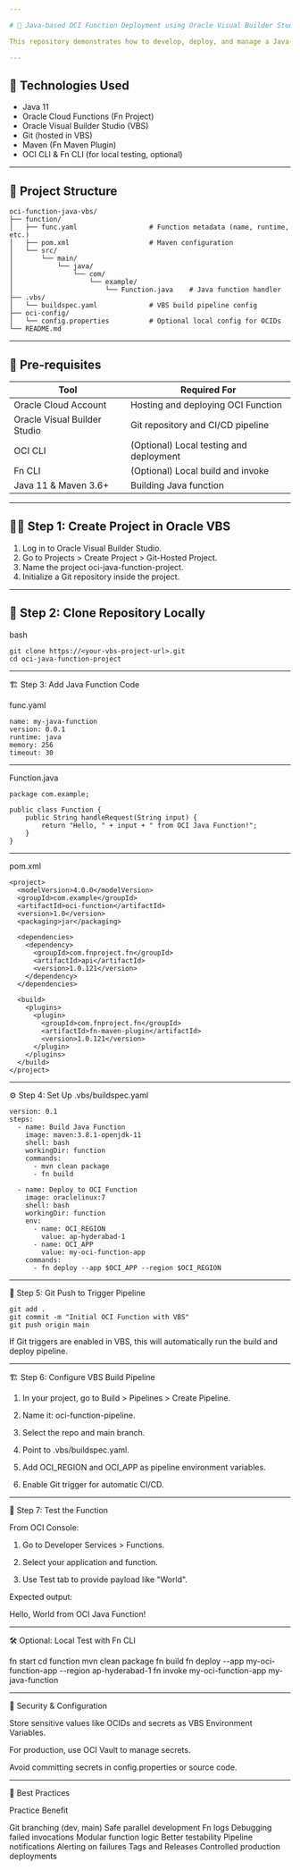 ```yaml
---

# 🚀 Java-based OCI Function Deployment using Oracle Visual Builder Studio (VBS)

This repository demonstrates how to develop, deploy, and manage a Java-based Oracle Cloud Infrastructure (OCI) Function using Oracle Visual Builder Studio (VBS) and Git. It includes the complete directory structure, build and deploy automation via CI/CD pipelines, and OCI best practices.

---
```


## 🧰 Technologies Used

- Java 11
- Oracle Cloud Functions (Fn Project)
- Oracle Visual Builder Studio (VBS)
- Git (hosted in VBS)
- Maven (Fn Maven Plugin)
- OCI CLI & Fn CLI (for local testing, optional)

---

## 📁 Project Structure
``````
oci-function-java-vbs/
├── function/
│   ├── func.yaml                  # Function metadata (name, runtime, etc.)
│   ├── pom.xml                    # Maven configuration
│   └── src/
│       └── main/
│           └── java/
│               └── com/
│                   └── example/
│                       └── Function.java    # Java function handler
├── .vbs/
│   └── buildspec.yaml             # VBS build pipeline config
├── oci-config/
│   └── config.properties          # Optional local config for OCIDs
└── README.md
``````

---

## 🚦 Pre-requisites

| Tool | Required For |
|------|--------------|
| Oracle Cloud Account | Hosting and deploying OCI Function |
| Oracle Visual Builder Studio | Git repository and CI/CD pipeline |
| OCI CLI | (Optional) Local testing and deployment |
| Fn CLI | (Optional) Local build and invoke |
| Java 11 & Maven 3.6+ | Building Java function |

---

## 🧑‍💻 Step 1: Create Project in Oracle VBS

1. Log in to Oracle Visual Builder Studio.
2. Go to Projects > Create Project > Git-Hosted Project.
3. Name the project oci-java-function-project.
4. Initialize a Git repository inside the project.

---

## 🔄 Step 2: Clone Repository Locally
bash
``````
git clone https://<your-vbs-project-url>.git
cd oci-java-function-project
``````

---

🏗️ Step 3: Add Java Function Code

func.yaml
``````
name: my-java-function
version: 0.0.1
runtime: java
memory: 256
timeout: 30
``````

---

Function.java
``````
package com.example;

public class Function {
    public String handleRequest(String input) {
        return "Hello, " + input + " from OCI Java Function!";
    }
}
``````

---

pom.xml
``````
<project>
  <modelVersion>4.0.0</modelVersion>
  <groupId>com.example</groupId>
  <artifactId>oci-function</artifactId>
  <version>1.0</version>
  <packaging>jar</packaging>

  <dependencies>
    <dependency>
      <groupId>com.fnproject.fn</groupId>
      <artifactId>api</artifactId>
      <version>1.0.121</version>
    </dependency>
  </dependencies>

  <build>
    <plugins>
      <plugin>
        <groupId>com.fnproject.fn</groupId>
        <artifactId>fn-maven-plugin</artifactId>
        <version>1.0.121</version>
      </plugin>
    </plugins>
  </build>
</project>
``````

---

⚙️ Step 4: Set Up .vbs/buildspec.yaml
``````
version: 0.1
steps:
  - name: Build Java Function
    image: maven:3.8.1-openjdk-11
    shell: bash
    workingDir: function
    commands:
      - mvn clean package
      - fn build

  - name: Deploy to OCI Function
    image: oraclelinux:7
    shell: bash
    workingDir: function
    env:
      - name: OCI_REGION
        value: ap-hyderabad-1
      - name: OCI_APP
        value: my-oci-function-app
    commands:
      - fn deploy --app $OCI_APP --region $OCI_REGION
``````

---

🔁 Step 5: Git Push to Trigger Pipeline
``````
git add .
git commit -m "Initial OCI Function with VBS"
git push origin main
``````
If Git triggers are enabled in VBS, this will automatically run the build and deploy pipeline.


---

🏗️ Step 6: Configure VBS Build Pipeline

1. In your project, go to Build > Pipelines > Create Pipeline.

2. Name it: oci-function-pipeline.

3. Select the repo and main branch.

4. Point to .vbs/buildspec.yaml.

5. Add OCI_REGION and OCI_APP as pipeline environment variables.

6. Enable Git trigger for automatic CI/CD.




---

🧪 Step 7: Test the Function

From OCI Console:

1. Go to Developer Services > Functions.

2. Select your application and function.

3. Use Test tab to provide payload like "World".



Expected output:

Hello, World from OCI Java Function!


---

🛠 Optional: Local Test with Fn CLI

fn start
cd function
mvn clean package
fn build
fn deploy --app my-oci-function-app --region ap-hyderabad-1
fn invoke my-oci-function-app my-java-function


---

🔐 Security & Configuration

Store sensitive values like OCIDs and secrets as VBS Environment Variables.

For production, use OCI Vault to manage secrets.

Avoid committing secrets in config.properties or source code.



---

📌 Best Practices

Practice Benefit

Git branching (dev, main) Safe parallel development
Fn logs Debugging failed invocations
Modular function logic Better testability
Pipeline notifications Alerting on failures
Tags and Releases Controlled production deployments



